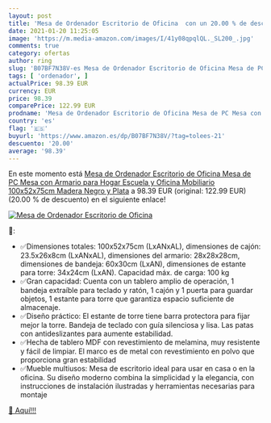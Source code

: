 ```yaml
---
layout: post
title: 'Mesa de Ordenador Escritorio de Oficina  con un 20.00 % de descuento'
date: 2021-01-20 11:25:05
image: 'https://m.media-amazon.com/images/I/41y08qpqlQL._SL200_.jpg'
comments: true
category: ofertas
author: ring
slug: 'B07BF7N38V-es Mesa de Ordenador Escritorio de Oficina Mesa de PC Mesa...'
tags: [ 'ordenador', ]
actualPrice: 98.39 EUR
currency: EUR
price: 98.39
comparePrice: 122.99 EUR
prodname: 'Mesa de Ordenador Escritorio de Oficina Mesa de PC Mesa con Armario para Hogar Escuela y Oficina Mobiliario 100x52x75cm Madera Negro y Plata'
country: 'es'
flag: '🇪🇸'
buyurl: 'https://www.amazon.es/dp/B07BF7N38V/?tag=tolees-21'
descuento: '20.00'
average: '98.39'
---
```


En este momento está [Mesa de Ordenador Escritorio de Oficina Mesa de PC Mesa con Armario para Hogar Escuela y Oficina Mobiliario 100x52x75cm Madera Negro y Plata](https://www.amazon.es/dp/B07BF7N38V/?tag=tolees-21) a 98.39 EUR (original: 122.99 EUR) (20.00 %  de descuento) en el siguiente enlace!

[![Mesa de Ordenador Escritorio de Oficina ](https://m.media-amazon.com/images/I/41y08qpqlQL._SL200_.jpg)](https://www.amazon.es/dp/B07BF7N38V/?tag=tolees-21)

🔎:

- ✅Dimensiones totales: 100x52x75cm (LxANxAL), dimensiones de cajón: 23.5x26x8cm (LxANxAL), dimensiones del armario: 28x28x28cm, dimensiones de bandeja: 60x30cm (LxAN), dimensiones de estante para torre: 34x24cm (LxAN). Capacidad máx. de carga: 100 kg
- ✅Gran capacidad: Cuenta con un tablero amplio de operación, 1 bandeja extraíble para teclado y ratón, 1 cajón y 1 puerta para guardar objetos, 1 estante para torre que garantiza espacio suficiente de almacenaje.
- ✅Diseño práctico: El estante de torre tiene barra protectora para fijar mejor la torre. Bandeja de teclado con guía silenciosa y lisa. Las patas con antideslizantes para aumente estabilidad.
- ✅Hecha de tablero MDF con revestimiento de melamina, muy resistente y fácil de limpiar. El marco es de metal con revestimiento en polvo que proporciona gran estabilidad
- ✅Mueble multiusos: Mesa de escritorio ideal para usar en casa o en la oficina. Su diseño moderno combina la simplicidad y la elegancia, con instrucciones de instalación ilustradas y herramientas necesarias para montaje

[🛒 Aquí!!!](https://www.amazon.es/dp/B07BF7N38V/?tag=tolees-21)
